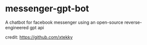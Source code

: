 # messenger-gpt-bot
A chatbot for facebook messenger using an open-source reverse-engineered gpt api

credit: https://github.com/xtekky
